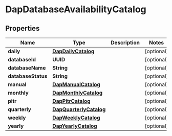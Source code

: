 

# DapDatabaseAvailabilityCatalog


## Properties

Name | Type | Description | Notes
------------ | ------------- | ------------- | -------------
**daily** | [**DapDailyCatalog**](DapDailyCatalog.md) |  |  [optional]
**databaseId** | **UUID** |  |  [optional]
**databaseName** | **String** |  |  [optional]
**databaseStatus** | **String** |  |  [optional]
**manual** | [**DapManualCatalog**](DapManualCatalog.md) |  |  [optional]
**monthly** | [**DapMonthlyCatalog**](DapMonthlyCatalog.md) |  |  [optional]
**pitr** | [**DapPitrCatalog**](DapPitrCatalog.md) |  |  [optional]
**quarterly** | [**DapQuarterlyCatalog**](DapQuarterlyCatalog.md) |  |  [optional]
**weekly** | [**DapWeeklyCatalog**](DapWeeklyCatalog.md) |  |  [optional]
**yearly** | [**DapYearlyCatalog**](DapYearlyCatalog.md) |  |  [optional]



